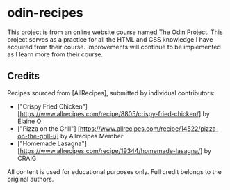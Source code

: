 # odin-recipes
This project is from an online website course named The Odin Project. This project serves as a practice for all the HTML and CSS knowledge I have acquired from their course. Improvements will continue to be implemented as I learn more from their course. 

## Credits
Recipes sourced from [AllRecipes], submitted by individual contributors:
- ["Crispy Fried Chicken"] [https://www.allrecipes.com/recipe/8805/crispy-fried-chicken/] by Elaine O
- ["Pizza on the Grill"] [https://www.allrecipes.com/recipe/14522/pizza-on-the-grill-i/] by Allrecipes Member
- ["Homemade Lasagna"] [https://www.allrecipes.com/recipe/19344/homemade-lasagna/] by CRAIG

All content is used for educational purposes only. Full credit belongs to the original authors.
